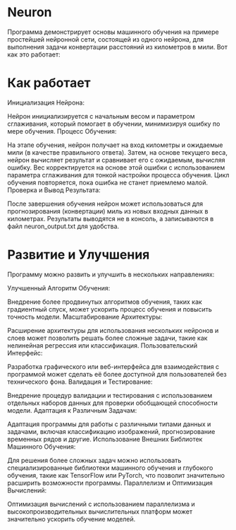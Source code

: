 # Neuron
 
Программа демонстрирует основы машинного обучения на примере простейшей нейронной сети, состоящей из одного нейрона, для выполнения задачи конвертации расстояний из километров в мили. Вот как это работает:

<h1> Как работает </h1> 

Инициализация Нейрона:

Нейрон инициализируется с начальным весом и параметром сглаживания, который помогает в обучении, минимизируя ошибку по мере обучения.
Процесс Обучения:

На этапе обучения, нейрон получает на вход километры и ожидаемые мили (в качестве правильного ответа). Затем, на основе текущего веса, нейрон вычисляет результат и сравнивает его с ожидаемым, вычисляя ошибку.
Вес корректируется на основе этой ошибки с использованием параметра сглаживания для тонкой настройки процесса обучения. Цикл обучения повторяется, пока ошибка не станет приемлемо малой.
Проверка и Вывод Результата:

После завершения обучения нейрон может использоваться для прогнозирования (конвертации) миль из новых входных данных в километрах. Результаты выводятся не в консоль, а записываются в файл neuron_output.txt для удобства.


<h1> Развитие и Улучшения </h1> 
Программу можно развить и улучшить в нескольких направлениях:

Улучшенный Алгоритм Обучения:

Внедрение более продвинутых алгоритмов обучения, таких как градиентный спуск, может ускорить процесс обучения и повысить точность модели.
Масштабирование Архитектуры:

Расширение архитектуры для использования нескольких нейронов и слоев может позволить решать более сложные задачи, такие как нелинейная регрессия или классификация.
Пользовательский Интерфейс:

Разработка графического или веб-интерфейса для взаимодействия с программой может сделать её более доступной для пользователей без технического фона.
Валидация и Тестирование:

Внедрение процедур валидации и тестирования с использованием отдельных наборов данных для проверки обобщающей способности модели.
Адаптация к Различным Задачам:

Адаптация программы для работы с различными типами данных и задачами, включая классификацию изображений, прогнозирование временных рядов и другие.
Использование Внешних Библиотек Машинного Обучения:

Для решения более сложных задач можно использовать специализированные библиотеки машинного обучения и глубокого обучения, такие как TensorFlow или PyTorch, что позволит значительно расширить возможности программы.
Параллелизм и Оптимизация Вычислений:

Оптимизация вычислений с использованием параллелизма и высокопроизводительных вычислительных платформ может значительно ускорить обучение моделей.
